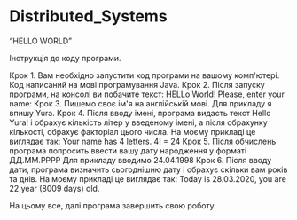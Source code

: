 # Distributed_Systems
 “HELLO WORLD”
 
 Інструкція до коду програми.
 
Крок 1.
Вам необхідно запустити код програми на вашому комп'ютері. Код написаний на мові програмування Java.
Крок 2.
Після запуску програми, на консолі ви побачите текст: HELLo World! Please, enter your name:
Крок 3.
Пишемо своє ім'я на англійській мові.
Для прикладу я впишу Yura.
Крок 4.
Після вводу імені, програма видасть текст Hello Yura! і обрахує кількість літер у введеному імені, а після обрахунку кількості, обрахує факторіал цього числа.
На моєму прикладі це виглядає так: Your name has 4 letters. 4! = 24
Крок 5.
Після обчислень програма попросить ввести вашу дату народження у форматі ДД.ММ.РРРР
Для прикладу вводимо 24.04.1998
Крок 6.
Після вводу дати, програма визначить сьогоднішню дату і обрахує скільки вам років та днів.
На моєму прикладі це виглядає так: Today is 28.03.2020, you are 22 year (8009 days) old.

На цьому все, далі програма завершить свою роботу.
